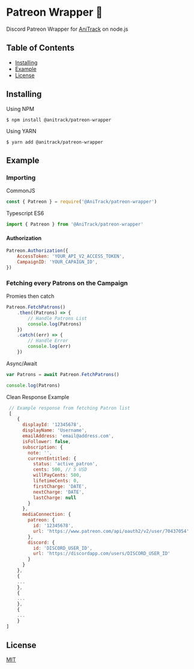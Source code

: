 # Patreon Wrapper 🍊
Discord Patreon Wrapper for [AniTrack](https://anitrack.co) on node.js

## Table of Contents
- [Installing](#installing)
- [Example](#example)
- [License](#license)

## Installing
Using NPM
```
$ npm install @anitrack/patreon-wrapper
```
Using YARN
```
$ yarn add @anitrack/patreon-wrapper
```

## Example

### Importing

CommonJS
```js
const { Patreon } = require('@AniTrack/patreon-wrapper')
```
Typescript ES6
```js
import { Patreon } from '@AniTrack/patreon-wrapper'
```

#### Authorization
```js
Patreon.Authorization({
    AccessToken: 'YOUR_API_V2_ACCESS_TOKEN',
    CampaignID: 'YOUR_CAPAIGN_ID',
})
```

### Fetching every Patrons on the Campaign

Promies then catch
```js
Patreon.FetchPatrons()
    .then((Patrons) => {
        // Handle Patrons List
        console.log(Patrons)
    })
    .catch((err) => {
        // Handle Error
        console.log(err)
    })
```
Async/Await
```js
var Patrons = await Patreon.FetchPatrons()

console.log(Patrons)
```

Clean Response Example
```js
 // Example response from fetching Patron list
 [
    {
      displayId: '12345678',
      displayName: 'Username',
      emailAddress: 'email@address.com',
      isFollower: false,
      subscription: {
        note: '',
        currentEntitled: {
          status: 'active_patron',
          cents: 500, // 5 USD
          willPayCents: 500,
          lifetimeCents: 0,
          firstCharge: 'DATE',
          nextCharge: 'DATE',
          lastCharge: null
        }
      },
      mediaConnection: {
        patreon: {
          id: '12345678',
          url: 'https://www.patreon.com/api/oauth2/v2/user/70437054'       
        },
        discord: {
          id: 'DISCORD_USER_ID',
          url: 'https://discordapp.com/users/DISCORD_USER_ID'
        }
      }
    },
    {
    ...
    },
    {
    ...
    },
    {
    ...
    }
]
```

## License

[MIT](LICENSE)

